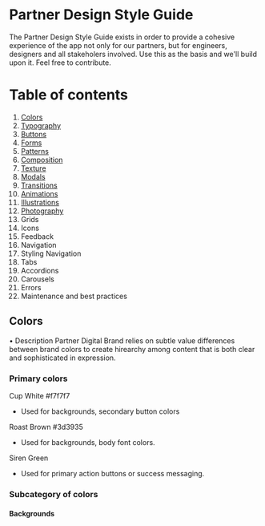 # Partner Design Style Guide

The Partner Design Style Guide exists in order to provide a cohesive experience of the app not only for our partners, but for engineers, designers and all stakeholers involved. 
Use this as the basis and we'll build upon it. Feel free to contribute.

# Table of contents
1. [Colors](#colors)
2. [Typography](#typography)
3. [Buttons](#buttons)
4. [Forms](#forms)
5. [Patterns](#patterns)
6. [Composition](#composition)
7. [Texture](#texture)
8. [Modals](#modals)
9. [Transitions](#transitions)
10. [Animations](#animations)
11. [Illustrations](#illustrations)
12. [Photography](#photography)
13. Grids
14. Icons
15. Feedback
16. Navigation
17. Styling Navigation
18. Tabs
19. Accordions
20. Carousels
21. Errors
22. Maintenance and best practices

## Colors
• Description
Partner Digital Brand relies on subtle value differences between brand colors to create hirearchy among content that is both clear and sophisticated in expression.

### Primary colors

Cup White #f7f7f7
- Used for backgrounds, secondary button colors

Roast Brown #3d3935
- Used for backgrounds, body font colors.

Siren Green 
- Used for primary action buttons or success messaging.

### Subcategory of colors

#### Backgrounds 

